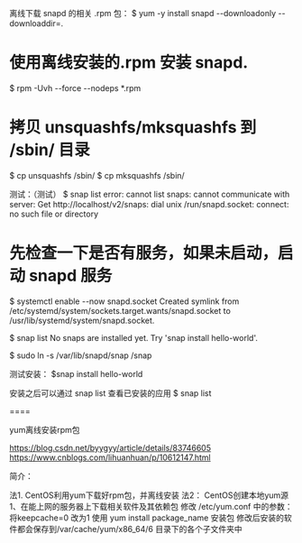 
离线下载 snapd 的相关 .rpm 包：
$ yum -y install snapd --downloadonly --downloaddir=.


# 使用离线安装的.rpm 安装 snapd.
$ rpm -Uvh --force --nodeps *.rpm
# 拷贝 unsquashfs/mksquashfs 到 /sbin/ 目录
$ cp unsquashfs  /sbin/
$ cp mksquashfs  /sbin/


测试：（测试）
$ snap list
error: cannot list snaps: cannot communicate with server: Get http://localhost/v2/snaps: dial unix /run/snapd.socket: connect: no such file or directory

# 先检查一下是否有服务，如果未启动，启动 snapd 服务
$ systemctl enable --now snapd.socket
Created symlink from /etc/systemd/system/sockets.target.wants/snapd.socket to /usr/lib/systemd/system/snapd.socket.

$ snap list
No snaps are installed yet. Try 'snap install hello-world'.

$ sudo ln -s /var/lib/snapd/snap /snap

测试安装：
$snap install hello-world


安装之后可以通过 snap list 查看已安装的应用
$ snap list


====

yum离线安装rpm包

https://blog.csdn.net/byygyy/article/details/83746605
https://www.cnblogs.com/lihuanhuan/p/10612147.html

简介：


法1. CentOS利用yum下载好rpm包，并离线安装
法2： CentOS创建本地yum源
1、在能上网的服务器上下载相关软件及其依赖包
修改 /etc/yum.conf 中的参数：将keepcache=0 改为1
使用 yum install package_name 安装包
修改后安装的软件都会保存到/var/cache/yum/x86_64/6 目录下的各个子文件夹中


